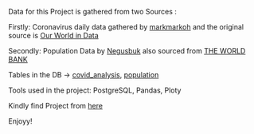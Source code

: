 Data for this Project is gathered from two Sources :  

Firstly: Coronavirus daily data gathered by [markmarkoh](https://data.world/markmarkoh) and the original source is [Our World in Data](https://ourworldindata.org/coronavirus)

Secondly: Population Data by [Negusbuk](https://github.com/datasets/population/blob/main/data/population.csv) also sourced from [THE WORLD BANK](https://data.worldbank.org/indicator/SP.POP.TOTL)

Tables in the DB -> [covid_analysis](https://github.com/omar25599/SQL-Projects/blob/main/Covid-19%20pandemic%20Analysis/full_data.csv), [population](https://github.com/omar25599/SQL-Projects/blob/main/Covid-19%20pandemic%20Analysis/population.csv)

Tools used in the project: PostgreSQL, Pandas, Ploty

Kindly find Project from [here](https://github.com/omar25599/SQL-Projects/blob/main/Covid-19%20pandemic%20Analysis/Covid-19%20Analysis.ipynb)

Enjoyy!
